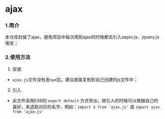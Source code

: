 # ajax
### 1.简介
本仓库封装了ajax，避免项目中每次用到ajax的时候都去引入zepto.js、jquery.js等库；
### 2.使用方法
1. 安装
- `ajax.js`文件没有发`npm`包，建议直接复制到自己创建的js文件中；
2. 引入
- 此文件采用ES6的 `export default` 方式导出，故引入的时候可以根据自己的喜好，来选取对应的名字，例如：`import $ from 'ajax.js'` 或 `import ajax from 'ajax.js'`
